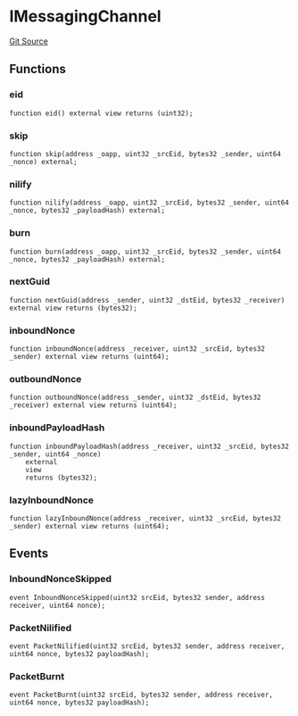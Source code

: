 # IMessagingChannel
[Git Source](https://github.com/malda-protocol/malda-lending/blob/ae9b756ce0322e339daafd68cf97592f5de2033d/src\interfaces\external\layerzero\v2\IMessagingChannel.sol)


## Functions
### eid


```solidity
function eid() external view returns (uint32);
```

### skip


```solidity
function skip(address _oapp, uint32 _srcEid, bytes32 _sender, uint64 _nonce) external;
```

### nilify


```solidity
function nilify(address _oapp, uint32 _srcEid, bytes32 _sender, uint64 _nonce, bytes32 _payloadHash) external;
```

### burn


```solidity
function burn(address _oapp, uint32 _srcEid, bytes32 _sender, uint64 _nonce, bytes32 _payloadHash) external;
```

### nextGuid


```solidity
function nextGuid(address _sender, uint32 _dstEid, bytes32 _receiver) external view returns (bytes32);
```

### inboundNonce


```solidity
function inboundNonce(address _receiver, uint32 _srcEid, bytes32 _sender) external view returns (uint64);
```

### outboundNonce


```solidity
function outboundNonce(address _sender, uint32 _dstEid, bytes32 _receiver) external view returns (uint64);
```

### inboundPayloadHash


```solidity
function inboundPayloadHash(address _receiver, uint32 _srcEid, bytes32 _sender, uint64 _nonce)
    external
    view
    returns (bytes32);
```

### lazyInboundNonce


```solidity
function lazyInboundNonce(address _receiver, uint32 _srcEid, bytes32 _sender) external view returns (uint64);
```

## Events
### InboundNonceSkipped

```solidity
event InboundNonceSkipped(uint32 srcEid, bytes32 sender, address receiver, uint64 nonce);
```

### PacketNilified

```solidity
event PacketNilified(uint32 srcEid, bytes32 sender, address receiver, uint64 nonce, bytes32 payloadHash);
```

### PacketBurnt

```solidity
event PacketBurnt(uint32 srcEid, bytes32 sender, address receiver, uint64 nonce, bytes32 payloadHash);
```

